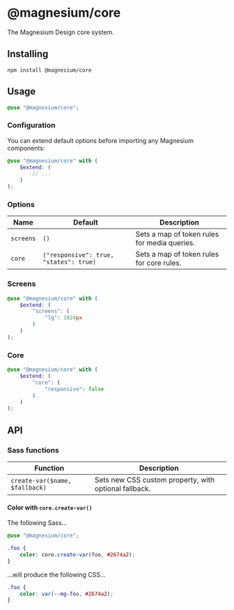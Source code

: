 # @magnesium/core

The Magnesium Design core system.

## Installing

```shell
npm install @magnesium/core
```

## Usage

```scss
@use "@magnesium/core";
```

### Configuration

You can extend default options before importing any Magnesium components:

```scss
@use "@magnesium/core" with (
    $extend: (
        // ...
    )
);
```

### Options

| Name      | Default                                | Description                                  |
|-----------|----------------------------------------|----------------------------------------------|
| `screens` | `()`                                   | Sets a map of token rules for media queries. |
| `core`    | `("responsive": true, "states": true)` | Sets a map of token rules for core rules.    |

### Screens

```scss
@use "@magnesium/core" with (
    $extend: (
        "screens": (
            "lg": 1024px
        )
    )
);
```

### Core

```scss
@use "@magnesium/core" with (
    $extend: (
        "core": (
            "responsive": false
        )
    )
);
```

## API

### Sass functions

| Function                       | Description                                           |
|--------------------------------|-------------------------------------------------------|
| `create-var($name, $fallback)` | Sets new CSS custom property, with optional fallback. |

#### Color with `core.create-var()`

The following Sass...

```scss
@use "@magnesium/core";

.foo {
    color: core.create-var(foo, #2674a2);
}
```

...will produce the following CSS...

```css
.foo {
    color: var(--mg-foo, #2674a2);
}
```

